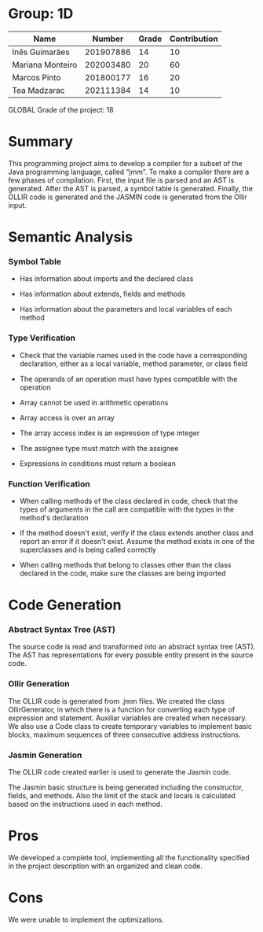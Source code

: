 # Group: 1D

| Name             | Number    | Grade | Contribution |
| ---------------- | --------- |-------|--------------|
| Inês Guimarães   | 201907886 | 14    | 10           |
| Mariana Monteiro | 202003480 | 20    | 60           |
| Marcos Pinto     | 201800177 | 16    | 20           |
| Tea Madzarac     | 202111384 | 14    | 10           |

GLOBAL Grade of the project: 18

# Summary

This programming project aims to develop a compiler for a subset of the Java programming language, called “jmm”.
To make a compiler there are a few phases of compilation. First, the input file is parsed and an AST is generated. After the AST is parsed, a symbol table is generated. Finally, the OLLIR code is generated and the JASMIN code is generated from the Ollir input.

# Semantic Analysis

### Symbol Table 	  

- Has information about imports and the declared class   

- Has information about extends, fields and methods   

- Has information about the parameters and local variables of each method 

 

### Type Verification    

- Check that the variable names used in the code have a corresponding declaration, either as a local variable, method parameter, or class field

- The operands of an operation must have types compatible with the operation

- Array cannot be used in arithmetic operations

- Array access is over an array	  

- The array access index is an expression of type integer	  

- The assignee type must match with the assignee 

- Expressions in conditions must return a boolean  

 

### Function Verification 	  

- When calling methods of the class declared in code, check that the types of arguments in the call are compatible with the types in the method's declaration

- If the method doesn't exist, verify if the class extends another class and report an error if it doesn't exist. Assume the method exists in one of the superclasses and is being called correctly

- When calling methods that belong to classes other than the class declared in the code, make sure the classes are being imported

# Code Generation

### Abstract Syntax Tree (AST)

The source code is read and transformed into an abstract syntax tree (AST). The AST has representations for every possible entity present in the source code.

### Ollir Generation

The OLLIR code is generated from .jmm files.
We created the class OllirGenerator, in which there is a function for converting each type of expression and statement. Auxiliar variables are created when necessary.
We also use a Code class to create temporary variables to implement basic blocks, maximum sequences of three consecutive address instructions.

### Jasmin Generation 

The OLLIR code created earlier is used to generate the Jasmin code.

The Jasmin basic structure is being generated including the constructor, fields, and methods.
Also the limit of the stack and locals is calculated based on the instructions used in each method.

# Pros

We developed a complete tool, implementing all the functionality specified in the project description with an organized and clean code.

# Cons

We were unable to implement the optimizations.
